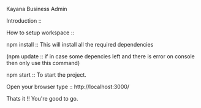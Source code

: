 Kayana Business Admin

Introduction ::



How to setup workspace ::

npm install :: This will install all the required dependencies

(npm update :: if in case some depencies left and there is error on console then only use this command)

npm start :: To start the project.

Open your browser type :: http://localhost:3000/

Thats it !! You're good to go.